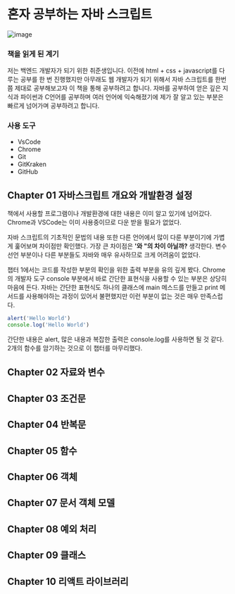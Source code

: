# 혼자 공부하는 자바 스크립트

![image](https://github.com/user-attachments/assets/f840dd83-f0a9-44d0-a274-3249c8a2ec0d)

### 책을 읽게 된 계기

저는 백엔드 개발자가 되기 위한 취준생입니다. 이전에 html + css + javascript를 다루는 공부를 한 번 진행했지만 아무래도 웹 개발자가 되기 위해서 자바 스크립트를 한번 쯤 제대로 공부해보고자 이 책을 통해 공부하려고 합니다. 자바를 공부하여 얻은 깊은 지식과 파이썬과 C언어를 공부하며 여러 언어에 익숙해졌기에 제가 잘 알고 있는 부분은 빠르게 넘어가며 공부하려고 합니다.


### 사용 도구

- VsCode
- Chrome
- Git
- GitKraken
- GitHub


## Chapter 01 자바스크립트 개요와 개발환경 설정

책에서 사용할 프로그램이나 개발환경에 대한 내용은 이미 알고 있기에 넘어갔다. Chrome과 VSCode는 이미 사용중이므로 다운 받을 필요가 없었다.

자바 스크립트의 기초적인 문법의 내용 또한 다른 언어에서 많이 다룬 부분이기에 가볍게 훑어보며 차이점만 확인했다. 가장 큰 차이점은 **'와 "의 차이 아닐까?** 생각한다. 변수 선언 부분이나 다른 부분들도 자바와 매우 유사하므로 크게 어려움이 없었다.

챕터 1에서는 코드를 작성한 부분의 확인을 위한 출력 부분을 유의 깊게 봤다. Chrome의 개발자 도구 console 부분에서 바로 간단한 표현식을 사용할 수 있는 부분은 상당히 마음에 든다. 자바는 간단한 표현식도 하나의 클래스에 main 메스드를 만들고 print 메서드를 사용해야하는 과정이 있어서 불편했지만 이런 부분이 없는 것은 매우 만족스럽다.

```javascript
alert('Hello World')
console.log('Hello World')
```

간단한 내용은 alert, 많은 내용과 복잡한 출력은 console.log를 사용하면 될 것 같다. 2개의 함수를 암기하는 것으로 이 챕터를 마무리했다.

## Chapter 02 자료와 변수

## Chapter 03 조건문

## Chapter 04 반복문

## Chapter 05 함수

## Chapter 06 객체

## Chapter 07 문서 객체 모델

## Chapter 08 예외 처리

## Chapter 09 클래스

## Chapter 10 리액트 라이브러리
